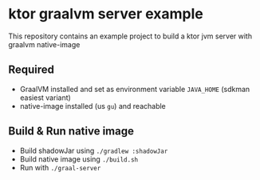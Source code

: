 # ktor graalvm server example

This repository contains an example project to build a ktor jvm server with graalvm native-image

## Required
- GraalVM installed and set as environment variable `JAVA_HOME` (sdkman easiest variant)
- native-image installed (us `gu`) and reachable

## Build & Run native image
- Build shadowJar using `./gradlew :shadowJar`
- Build native image using `./build.sh`
- Run with `./graal-server`